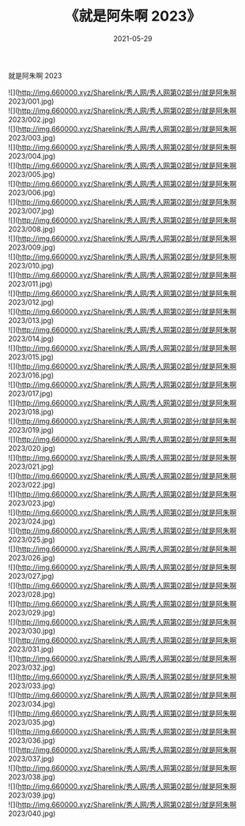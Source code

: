 ﻿---
layout: post
title:  《就是阿朱啊 2023》
date:   2021-05-29
img: http://img.660000.xyz/Sharelink/秀人网/秀人网第02部分/就是阿朱啊 2023/000.jpg
categories: [美女, 清纯, 唯美]
---

就是阿朱啊 2023

  ![](http://img.660000.xyz/Sharelink/秀人网/秀人网第02部分/就是阿朱啊 2023/001.jpg) <br> ![](http://img.660000.xyz/Sharelink/秀人网/秀人网第02部分/就是阿朱啊 2023/002.jpg) <br> ![](http://img.660000.xyz/Sharelink/秀人网/秀人网第02部分/就是阿朱啊 2023/003.jpg) <br> ![](http://img.660000.xyz/Sharelink/秀人网/秀人网第02部分/就是阿朱啊 2023/004.jpg) <br> ![](http://img.660000.xyz/Sharelink/秀人网/秀人网第02部分/就是阿朱啊 2023/005.jpg) <br> ![](http://img.660000.xyz/Sharelink/秀人网/秀人网第02部分/就是阿朱啊 2023/006.jpg) <br> ![](http://img.660000.xyz/Sharelink/秀人网/秀人网第02部分/就是阿朱啊 2023/007.jpg) <br> ![](http://img.660000.xyz/Sharelink/秀人网/秀人网第02部分/就是阿朱啊 2023/008.jpg) <br> ![](http://img.660000.xyz/Sharelink/秀人网/秀人网第02部分/就是阿朱啊 2023/009.jpg) <br> ![](http://img.660000.xyz/Sharelink/秀人网/秀人网第02部分/就是阿朱啊 2023/010.jpg) <br> ![](http://img.660000.xyz/Sharelink/秀人网/秀人网第02部分/就是阿朱啊 2023/011.jpg) <br> ![](http://img.660000.xyz/Sharelink/秀人网/秀人网第02部分/就是阿朱啊 2023/012.jpg) <br> ![](http://img.660000.xyz/Sharelink/秀人网/秀人网第02部分/就是阿朱啊 2023/013.jpg) <br> ![](http://img.660000.xyz/Sharelink/秀人网/秀人网第02部分/就是阿朱啊 2023/014.jpg) <br> ![](http://img.660000.xyz/Sharelink/秀人网/秀人网第02部分/就是阿朱啊 2023/015.jpg) <br> ![](http://img.660000.xyz/Sharelink/秀人网/秀人网第02部分/就是阿朱啊 2023/016.jpg) <br> ![](http://img.660000.xyz/Sharelink/秀人网/秀人网第02部分/就是阿朱啊 2023/017.jpg) <br> ![](http://img.660000.xyz/Sharelink/秀人网/秀人网第02部分/就是阿朱啊 2023/018.jpg) <br> ![](http://img.660000.xyz/Sharelink/秀人网/秀人网第02部分/就是阿朱啊 2023/019.jpg) <br> ![](http://img.660000.xyz/Sharelink/秀人网/秀人网第02部分/就是阿朱啊 2023/020.jpg) <br> ![](http://img.660000.xyz/Sharelink/秀人网/秀人网第02部分/就是阿朱啊 2023/021.jpg) <br> ![](http://img.660000.xyz/Sharelink/秀人网/秀人网第02部分/就是阿朱啊 2023/022.jpg) <br> ![](http://img.660000.xyz/Sharelink/秀人网/秀人网第02部分/就是阿朱啊 2023/023.jpg) <br> ![](http://img.660000.xyz/Sharelink/秀人网/秀人网第02部分/就是阿朱啊 2023/024.jpg) <br> ![](http://img.660000.xyz/Sharelink/秀人网/秀人网第02部分/就是阿朱啊 2023/025.jpg) <br> ![](http://img.660000.xyz/Sharelink/秀人网/秀人网第02部分/就是阿朱啊 2023/026.jpg) <br> ![](http://img.660000.xyz/Sharelink/秀人网/秀人网第02部分/就是阿朱啊 2023/027.jpg) <br> ![](http://img.660000.xyz/Sharelink/秀人网/秀人网第02部分/就是阿朱啊 2023/028.jpg) <br> ![](http://img.660000.xyz/Sharelink/秀人网/秀人网第02部分/就是阿朱啊 2023/029.jpg) <br> ![](http://img.660000.xyz/Sharelink/秀人网/秀人网第02部分/就是阿朱啊 2023/030.jpg) <br> ![](http://img.660000.xyz/Sharelink/秀人网/秀人网第02部分/就是阿朱啊 2023/031.jpg) <br> ![](http://img.660000.xyz/Sharelink/秀人网/秀人网第02部分/就是阿朱啊 2023/032.jpg) <br> ![](http://img.660000.xyz/Sharelink/秀人网/秀人网第02部分/就是阿朱啊 2023/033.jpg) <br> ![](http://img.660000.xyz/Sharelink/秀人网/秀人网第02部分/就是阿朱啊 2023/034.jpg) <br> ![](http://img.660000.xyz/Sharelink/秀人网/秀人网第02部分/就是阿朱啊 2023/035.jpg) <br> ![](http://img.660000.xyz/Sharelink/秀人网/秀人网第02部分/就是阿朱啊 2023/036.jpg) <br> ![](http://img.660000.xyz/Sharelink/秀人网/秀人网第02部分/就是阿朱啊 2023/037.jpg) <br> ![](http://img.660000.xyz/Sharelink/秀人网/秀人网第02部分/就是阿朱啊 2023/038.jpg) <br> ![](http://img.660000.xyz/Sharelink/秀人网/秀人网第02部分/就是阿朱啊 2023/039.jpg) <br> ![](http://img.660000.xyz/Sharelink/秀人网/秀人网第02部分/就是阿朱啊 2023/040.jpg) <br>